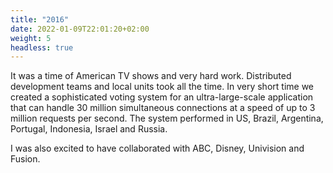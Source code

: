 ```yaml
---
title: "2016"
date: 2022-01-09T22:01:20+02:00 
weight: 5
headless: true
---
```


It was a time of American TV shows and very hard work. Distributed development teams and local units took all the time.
In very short time we created a sophisticated voting system for an ultra-large-scale application that can handle 30
million simultaneous connections at a speed of up to 3 million requests per second. The system performed in US, Brazil,
Argentina, Portugal, Indonesia, Israel and Russia.

I was also excited to have collaborated with ABC, Disney, Univision and Fusion.
